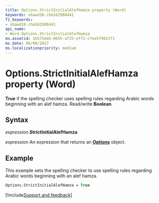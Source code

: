 ```yaml
---
title: Options.StrictInitialAlefHamza property (Word)
keywords: vbawd10.chm162988441
f1_keywords:
- vbawd10.chm162988441
api_name:
- Word.Options.StrictInitialAlefHamza
ms.assetid: 1b575deb-0655-af33-ef72-c7ee5f9021f1
ms.date: 06/08/2017
ms.localizationpriority: medium
---
```



# Options.StrictInitialAlefHamza property (Word)

**True** if the spelling checker uses spelling rules regarding Arabic words beginning with an alef hamza. Read/write **Boolean**.


## Syntax

_expression_.**StrictInitialAlefHamza**

_expression_ An expression that returns an **[Options](Word.Options.md)** object.


## Example

This example sets the spelling checker to use spelling rules regarding Arabic words beginning with an alef hamza.

```vb
Options.StrictInitialAlefHamza = True
```



[!include[Support and feedback](~/includes/feedback-boilerplate.md)]
